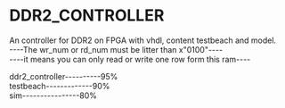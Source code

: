 DDR2_CONTROLLER
===============

An controller for DDR2 on FPGA with vhdl, content testbeach and model.  
----The wr_num or rd_num must be litter than x"0100"----  
----it means you can only read or write one row form this ram----  

ddr2_controller----------95%  
testbeach-------------90%  
sim----------------80%
